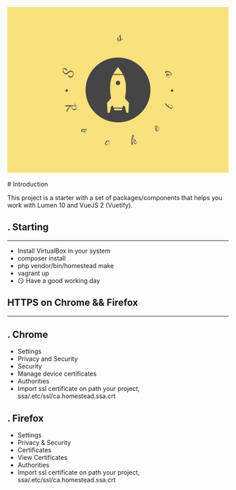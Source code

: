<p align="center">
<img src=".github/ssa-logo.png" alt="drawing" width="700"/>
</p>
# Introduction

This project is a starter with a set of packages/components that helps you work with Lumen 10 and VueJS 2 (Vuetify).

. Starting
- 
---

- Install VirtualBox in your system
- composer install
- php vendor/bin/homestead make
- vagrant up
- :smirk: Have a good working day

HTTPS on Chrome && Firefox
- 
---
. Chrome
- 

- Settings
- Privacy and Security
- Security
- Manage device certificates
- Authorities
- Import ssl certificate on path your project, ssa/.etc/ssl/ca.homestead.ssa.crt

. Firefox
- 

- Settings
- Privacy & Security
- Certificates
- View Certificates
- Authorities
- Import ssl certificate on path your project, ssa/.etc/ssl/ca.homestead.ssa.crt